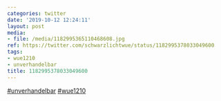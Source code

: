 ```yaml
---
categories: twitter
date: '2019-10-12 12:24:11'
layout: post
media:
- file: /media/1182995365110468608.jpg
ref: https://twitter.com/schwarzlichtwue/status/1182995378033049600
tags:
- wue1210
- unverhandelbar
title: 1182995378033049600
---
```

[#unverhandelbar](/t/unverhandelbar) [#wue1210](/t/wue1210) 
